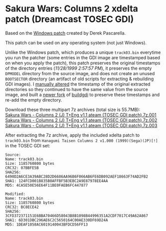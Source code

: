 Sakura Wars: Columns 2 xdelta patch (Dreamcast TOSEC GDI)
============================================

Based on the [Windows patch](https://github.com/DerekPascarella/SakuraWarsColumns2-EnglishPatchDreamcast) created by Derek Pascarella.

This patch can be used on any operating system (not just Windows).

Unlike the Windows patch, which produces a unique `track03.bin` everytime you run the patcher (some entries in the GDI image are timestamped based on when you apply the patch), this patch preserves the original timestamps of the directory entries (_11/28/1999 2:57:57 PM_), it preserves the empty `DPMODEL` directory from the source image, and does not create an unused `BOOTSECTOR` directory (an artifact of old scripts for extracting & rebuilding GDI images). I [manually altered](https://www.nirsoft.net/utils/bulk_file_changer.html) the timestamp of the original extracted directories so they continued to have the same value from the source image, and built a [newer fork](https://github.com/Sappharad/GDIbuilder/tree/master/buildgdi) of [buildgdi](https://github.com/tjanas/SakuraWarsColumns2-English-gdi-xdelta/raw/main/buildgdi.exe) to preserve these timestamps and re-add the empty directory.

Download these three multipart 7z archives (total size is 55.7MB):  
[Sakura Wars - Columns 2 (J) T+Eng v1.1 ateam (TOSEC GDI patch).7z.001](https://github.com/tjanas/SakuraWarsColumns2-English-gdi-xdelta/raw/main/Sakura%20Wars%20-%20Columns%202%20(J)%20T%2BEng%20v1.1%20ateam%20(TOSEC%20GDI%20patch).7z.001)  
[Sakura Wars - Columns 2 (J) T+Eng v1.1 ateam (TOSEC GDI patch).7z.002](https://github.com/tjanas/SakuraWarsColumns2-English-gdi-xdelta/raw/main/Sakura%20Wars%20-%20Columns%202%20(J)%20T%2BEng%20v1.1%20ateam%20(TOSEC%20GDI%20patch).7z.002)  
[Sakura Wars - Columns 2 (J) T+Eng v1.1 ateam (TOSEC GDI patch).7z.003](https://github.com/tjanas/SakuraWarsColumns2-English-gdi-xdelta/raw/main/Sakura%20Wars%20-%20Columns%202%20(J)%20T%2BEng%20v1.1%20ateam%20(TOSEC%20GDI%20patch).7z.003)  

After extracting the 7z archive, apply the included xdelta patch to `track03.bin` from `Hanagumi Taisen Columns 2 v1.000 (1999)(Sega)(JP)[!]` in the TOSEC GDI set:

```
Source:
Name: track03.bin
Size: 1185760800 bytes
CRC32: 07BBFE5B
SHA256: 6490D2A6CE3A39ABC28D2D6686AA96B6F066AB6FE6DB092AEF18663F74AD2FB2
SHA1: 124FCD001B835B0AFFBF5B3EBC2A9E87978EE4AA
MD5: 4CA5E50E56E64F11BE0FAEB6FC447877

Modified:
Name: track03.bin
Size: 1185760800 bytes
CRC32: BC8ECE42
SHA256: 3CFD372371151E6BBA70466D58043B8B1098B44996351A2CDF7017C49A62A867
SHA1: 6D301DBC296AE6C2C5650164C00AE330DF69D24A
MD5: 1DEAF1058AC6019140043BFDCD56FF13
```
